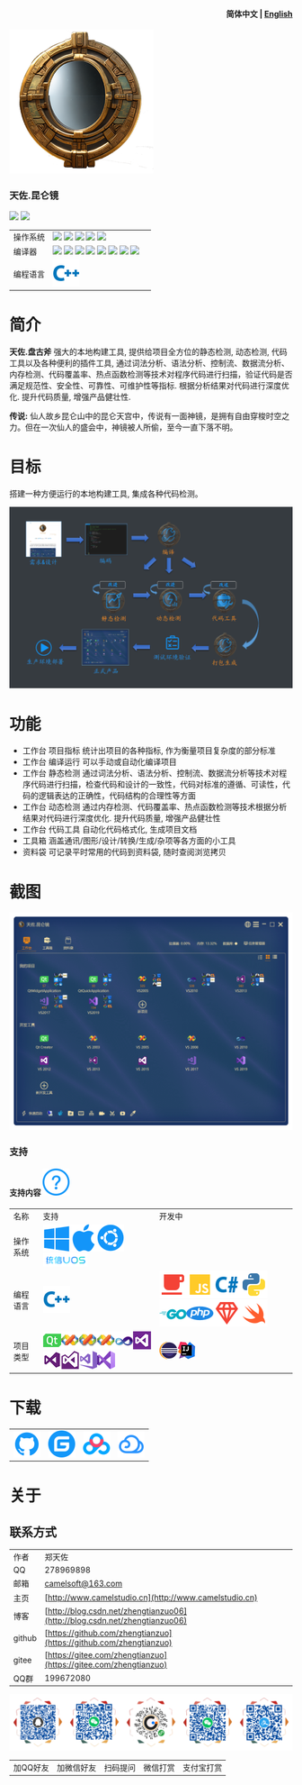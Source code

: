 ﻿<h4 align="right">简体中文 | <strong><a href="README_en.md">English</a></strong></h4>

![](./common/logo_devs.png)

### 天佐.昆仑镜

![](https://img.shields.io/badge/release-1.0.0.0-blue.svg)
![](https://img.shields.io/badge/date-24.1.1-orange.svg)

||||
|--|--|--|
|操作系统|![](https://img.shields.io/badge/os-windows_7+-blue.svg) ![](https://img.shields.io/badge/os-macos_10.14+-lightgrey.svg) ![](https://img.shields.io/badge/os-ubuntu_20.04+-orange.svg) ![](https://img.shields.io/badge/os-android_5.0+-green.svg) ![](https://img.shields.io/badge/os-ios_12.0+-lightgrey.svg)||
|编译器|![](https://img.shields.io/badge/c++-11-blue.svg) ![](https://img.shields.io/badge/msvc-14.0-blue.svg) ![](https://img.shields.io/badge/msvc-14.1-blue.svg) ![](https://img.shields.io/badge/msvc-14.2-blue.svg) ![](https://img.shields.io/badge/msvc-14.3-blue.svg) ![](https://img.shields.io/badge/ndk-21.3-green.svg) ![](https://img.shields.io/badge/llvm-10.0-lightgrey.svg) ![](https://img.shields.io/badge/gcc-9.4-orange.svg)||
|编程语言|![](common/Language_cpp.svg)|

# 简介

**天佐.盘古斧** 强大的本地构建工具, 提供给项目全方位的静态检测, 动态检测, 代码工具以及各种便利的插件工具, 通过词法分析、语法分析、控制流、数据流分析、内存检测、代码覆盖率、热点函数检测等技术对程序代码进行扫描，验证代码是否满足规范性、安全性、可靠性、可维护性等指标. 根据分析结果对代码进行深度优化. 提升代码质量, 增强产品健壮性.

**传说:**
仙人故乡昆仑山中的昆仑天宫中，传说有一面神镜，是拥有自由穿梭时空之力。但在一次仙人的盛会中，神镜被人所偷，至今一直下落不明。

# 目标
搭建一种方便运行的本地构建工具, 集成各种代码检测。

![](./images/cap000.png)

# 功能
- 工作台 项目指标 统计出项目的各种指标, 作为衡量项目复杂度的部分标准
- 工作台 编译运行 可以手动或自动化编译项目
- 工作台 静态检测 通过词法分析、语法分析、控制流、数据流分析等技术对程序代码进行扫描，检查代码和设计的一致性，代码对标准的遵循、可读性，代码的逻辑表达的正确性，代码结构的合理性等方面
- 工作台 动态检测 通过内存检测、代码覆盖率、热点函数检测等技术根据分析结果对代码进行深度优化. 提升代码质量, 增强产品健壮性
- 工作台 代码工具 自动化代码格式化, 生成项目文档
- 工具箱 涵盖通讯/图形/设计/转换/生成/杂项等各方面的小工具
- 资料袋 可记录平时常用的代码到资料袋, 随时查阅浏览拷贝

# 截图
![](./images/cap001.png)

### 支持
#### 支持内容 ![](./common/com_btnHelp.svg)


||||
|--|--|--|
|名称|支持|开发中|
|操作系统|![](./common/windows.svg)![](./common/macos.svg)![](./common/ubuntu.svg)![](./common/uos.png)||
|编程语言|![](./common/Language_cpp.svg)|![](./common/Language_java.svg)![](./common/Language_js.svg)![](./common/Language_csharp.svg)![](./common/Language_python.svg)![](./common/Language_go.svg)![](./common/Language_php.svg)![](./common/Language_ruby.svg)![](./common/Language_swift.svg)|
|项目类型|![](./common/IDE_Qt.png)![](./common/IDE_VS2003.png)![](./common/IDE_VS2005.png)![](./common/IDE_VS2008.png)![](./common/IDE_VS2010.png)![](./common/IDE_VS2012.png)![](./common/IDE_VS2013.png)![](./common/IDE_VS2015.png)![](./common/IDE_VS2017.png)![](./common/IDE_VS2019.png)|![](./common/IDE_ECLIPSE.png)![](./common/IDE_IntellijIDEA.png)|

# 下载

|||||
|--|--|--|--|
|[![立即下载](common/com_btnGitHub.svg)](https://github.com/zhengtianzuo/tianzuo.Kunlun/releases)|[![立即下载](common/com_btnGitee.svg)](https://gitee.com/zhengtianzuo/tianzuo.Kunlun/releases)|[![立即下载](common/down_baidu.svg)](https://pan.baidu.com/s/1Abnr2yTAHukV8AyX2-ZK1A?pwd=1234)|[![立即下载](common/down_weiyun.svg)](https://share.weiyun.com/1WNeAnwL)|


# 关于
## 联系方式

||||
|--|--|--|
|作者|郑天佐||
|QQ|278969898||
|邮箱|camelsoft@163.com||
|主页|[http://www.camelstudio.cn](http://www.camelstudio.cn)||
|博客|[http://blog.csdn.net/zhengtianzuo06](http://blog.csdn.net/zhengtianzuo06)||
|github|[https://github.com/zhengtianzuo](https://github.com/zhengtianzuo)||
|gitee|[https://gitee.com/zhengtianzuo](https://gitee.com/zhengtianzuo)||
|QQ群|199672080||

![](common/allinone.png)

||||||
|--|--|--|--|--|
|加QQ好友|加微信好友|扫码提问|微信打赏|支付宝打赏|
